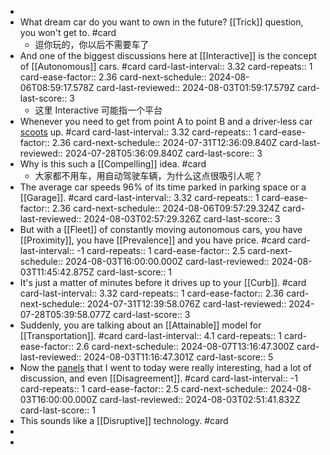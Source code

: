 -
- What dream car do you want to own in the future? [[Trick]] question, you won't get to. #card
	- 逗你玩的，你以后不需要车了
- And one of the biggest discussions here at [[Interactive]] is the concept of [[Autonomous]] cars. #card
  card-last-interval:: 3.32
  card-repeats:: 1
  card-ease-factor:: 2.36
  card-next-schedule:: 2024-08-06T08:59:17.578Z
  card-last-reviewed:: 2024-08-03T01:59:17.579Z
  card-last-score:: 3
	- 这里 Interactive 可能指一个平台
- Whenever you need to get from point A to point B and a driver-less car [scoots]([[Scoot]]) up. #card
  card-last-interval:: 3.32
  card-repeats:: 1
  card-ease-factor:: 2.36
  card-next-schedule:: 2024-07-31T12:36:09.840Z
  card-last-reviewed:: 2024-07-28T05:36:09.840Z
  card-last-score:: 3
- Why is this such a [[Compelling]] idea. #card
	- 大家都不用车，用自动驾驶车辆，为什么这点很吸引人呢？
- The average car speeds 96% of its time parked in parking space or a [[Garage]]. #card
  card-last-interval:: 3.32
  card-repeats:: 1
  card-ease-factor:: 2.36
  card-next-schedule:: 2024-08-06T09:57:29.324Z
  card-last-reviewed:: 2024-08-03T02:57:29.326Z
  card-last-score:: 3
- But with a [[Fleet]] of constantly moving autonomous cars, you have [[Proximity]], you have [[Prevalence]] and you have price. #card
  card-last-interval:: -1
  card-repeats:: 1
  card-ease-factor:: 2.5
  card-next-schedule:: 2024-08-03T16:00:00.000Z
  card-last-reviewed:: 2024-08-03T11:45:42.875Z
  card-last-score:: 1
- It's just a matter of minutes before it drives up to your [[Curb]]. #card
  card-last-interval:: 3.32
  card-repeats:: 1
  card-ease-factor:: 2.36
  card-next-schedule:: 2024-07-31T12:39:58.076Z
  card-last-reviewed:: 2024-07-28T05:39:58.077Z
  card-last-score:: 3
- Suddenly, you are talking about an [[Attainable]] model for [[Transportation]]. #card
  card-last-interval:: 4.1
  card-repeats:: 1
  card-ease-factor:: 2.6
  card-next-schedule:: 2024-08-07T13:16:47.300Z
  card-last-reviewed:: 2024-08-03T11:16:47.301Z
  card-last-score:: 5
- Now the [panels]([[Panel]]) that I went to today were really interesting, had a lot of discussion, and even [[Disagreement]]. #card
  card-last-interval:: -1
  card-repeats:: 1
  card-ease-factor:: 2.5
  card-next-schedule:: 2024-08-03T16:00:00.000Z
  card-last-reviewed:: 2024-08-03T02:51:41.832Z
  card-last-score:: 1
- This sounds like a [[Disruptive]] technology. #card
-
-
